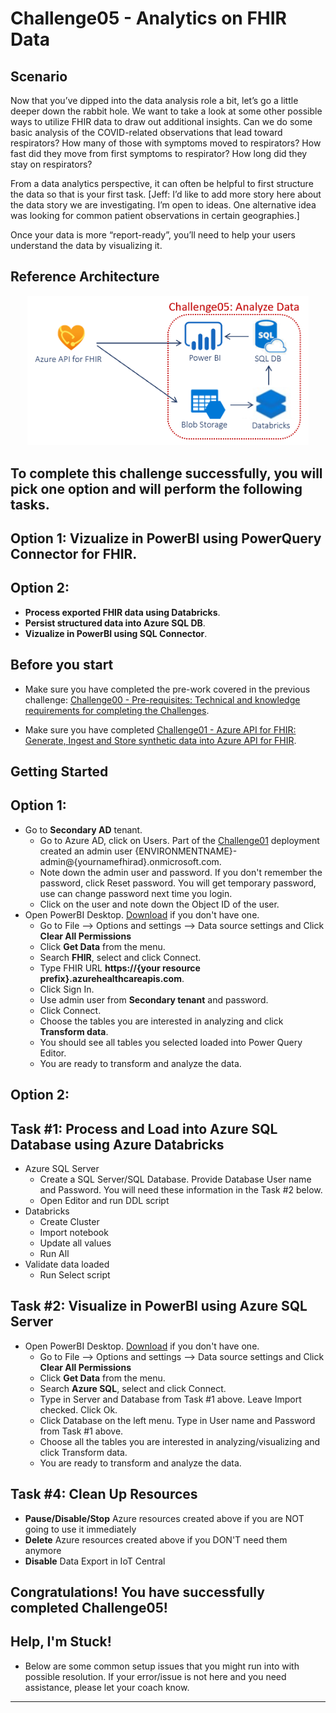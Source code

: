 # Challenge05 - Analytics on FHIR Data

## Scenario
Now that you’ve dipped into the data analysis role a bit, let’s go a little deeper down the rabbit hole. We want to take a look at some other possible ways to utilize FHIR data to draw out additional insights. Can we do some basic analysis of the COVID-related observations that lead toward respirators? How many of those with symptoms moved to respirators? How fast did they move from first symptoms to respirator? How long did they stay on respirators?

From a data analytics perspective, it can often be helpful to first structure the data so that is your first task. [Jeff: I’d like to add more story here about the data story we are investigating. I’m open to ideas. One alternative idea was looking for common patient observations in certain geographies.]

Once your data is more “report-ready”, you’ll need to help your users understand the data by visualizing it. 

## Reference Architecture
<center><img src="../images/challenge05-architecture.png" width="450"></center>


## To complete this challenge successfully, you will pick one option and will perform the following tasks.

## **Option 1: Vizualize in PowerBI using PowerQuery Connector for FHIR**. 
## **Option 2:** 
   * **Process exported FHIR data using Databricks**. 
   * **Persist structured data into Azure SQL DB**.
   * **Vizualize in PowerBI using SQL Connector**.

## Before you start

* Make sure you have completed the pre-work covered in the previous challenge: [Challenge00 - Pre-requisites: Technical and knowledge requirements for completing the Challenges](../Challenge00-Prerequistes/ReadMe.md).

* Make sure you have completed [Challenge01 - Azure API for FHIR: Generate, Ingest and Store synthetic data into Azure API for FHIR](../Challenge01-AzureAPIforFHIR/ReadMe.md).

## Getting Started

## Option 1:
* Go to **Secondary AD** tenant. 
   * Go to Azure AD, click on Users. Part of the [Challenge01](../Challenge01-AzureAPIforFHIR/ReadMe.md) deployment created an admin user {ENVIRONMENTNAME}-admin@{yournamefhirad}.onmicrosoft.com. 
   * Note down the admin user and password. If you don't remember the password, click Reset password. You will get temporary password, use can change password next time you login.
   * Click on the user and note down the Object ID of the user.
* Open PowerBI Desktop. [Download](https://powerbi.microsoft.com/en-us/downloads/) if you don't have one.
   * Go to File --> Options and settings --> Data source settings and Click **Clear All Permissions** 
   * Click **Get Data** from the menu.
   * Search **FHIR**, select and click Connect.
   * Type FHIR URL **https://{your resource prefix}.azurehealthcareapis.com**.
   * Click Sign In.
   * Use admin user from **Secondary tenant** and password.
   * Click Connect.
   * Choose the tables you are interested in analyzing and click **Transform data**.
   * You should see all tables you selected loaded into Power Query Editor.
   * You are ready to transform and analyze the data.

## Option 2:
## Task #1: Process and Load into Azure SQL Database using Azure Databricks
* Azure SQL Server
   * Create a SQL Server/SQL Database. Provide Database User name and Password. You will need these information in the Task #2 below.
   * Open Editor and run DDL script
* Databricks
   * Create Cluster
   * Import notebook
   * Update all values
   * Run All
* Validate data loaded
   * Run Select script

## Task #2: Visualize in PowerBI using Azure SQL Server 
* Open PowerBI Desktop. [Download](https://powerbi.microsoft.com/en-us/downloads/) if you don't have one.
   * Go to File --> Options and settings --> Data source settings and Click **Clear All Permissions** 
   * Click **Get Data** from the menu.
   * Search **Azure SQL**, select and click Connect.
   * Type in Server and Database from Task #1 above. Leave Import checked. Click Ok.
   * Click Database on the left menu. Type in User name and Password from Task #1 above.
   * Choose all the tables you are interested in analyzing/visualizing and click Transform data.
   * You are ready to transform and analyze the data.


## Task #4: Clean Up Resources
* **Pause/Disable/Stop** Azure resources created above if you are NOT going to use it immediately
* **Delete** Azure resources created above if you DON'T need them anymore
* **Disable** Data Export in IoT Central


## Congratulations! You have successfully completed Challenge05!

## Help, I'm Stuck!
* Below are some common setup issues that you might run into with possible resolution. If your error/issue is not here and you need assistance, please let your coach know.

***

